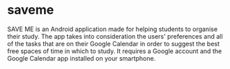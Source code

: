 saveme
======

SAVE ME is an Android application made for helping students to organise their study. The app takes into consideration the users' preferences and all of the tasks that are on their Google Calendar in order to suggest the best free spaces of time in which to study. It requires a Google account and the Google Calendar app installed on your smartphone.
